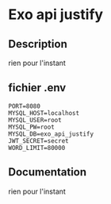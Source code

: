 # Exo api justify
## Description
rien pour l'instant

## fichier .env
```
PORT=8080
MYSQL_HOST=localhost
MYSQL_USER=root
MYSQL_PW=root
MYSQL_DB=exo_api_justify
JWT_SECRET=secret
WORD_LIMIT=80000
```

## Documentation
rien pour l'instant